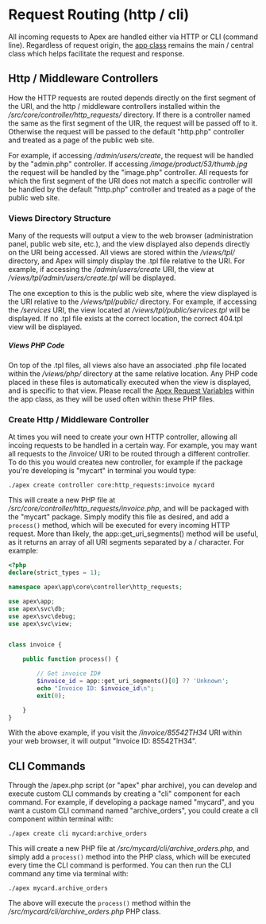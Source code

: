 
# Request Routing (http / cli)

All incoming requests to Apex are handled either via HTTP or CLI (command line). Regardless of request origin,
the [app class](app.md) remains the main / central class which helps facilitate the request and response.


## Http / Middleware Controllers

How the HTTP requests are routed depends directly on the first segment of the URI, and the http / middleware
controllers installed within the */src/core/controller/http_requests/* directory.  If there is a controller
named the same as the first segment of the UIR, the request will be passed off to it.  Otherwise the request
will be passed to the default "http.php" controller and treated as a page of the public web site.

For example, if accessing */admin/users/create*, the request will be handled by the "admin.php" controller. If
accessing */image/product/53/thumb.jpg* the request will be handled by the "image.php" controller.  All
requests for which the first segment of the URI does not match a specific controller will be handled by the
default "http.php" controller and treated as a page of the public web site.


### Views Directory Structure

Many of the requests will output a view to the web browser (administration panel, public web site, etc.), and
the view displayed also depends directly on the URI being accessed. All views are stored within the
*/views/tpl/* directory, and Apex will simply display the .tpl file relative to the URI.  For example, if
accessing the */admin/users/create* URI, the view at */views/tpl/admin/users/create.tpl* will be displayed.

The one exception to this is the public web site, where the view displayed is the URI relative to the
*/views/tpl/public/* directory.  For example, if accessing the */services* URI, the view located at
*/views/tpl/public/services.tpl* will be displayed.  If no .tpl file exists at the correct location, the
correct 404.tpl view will be displayed.

##### Views PHP Code

On top of the .tpl files, all views also have an associated .php file located within the */views/php/*
directory at the same relative location.  Any PHP code placed in these files is automatically executed when
the view is displayed, and is specific to that view. Please recall the [Apex Request
Variables](app.md#apex_request) within the app class, as they will be used often within these PHP files.


### Create Http / Middleware Controller

At times you will need to create your own HTTP controller, allowing all incoing requests to be handled in a 
certain way.  For example, you may want all requests to the /invoice/ URI to be routed through a different controller.  To do this you 
would createa  new controller, for example if the package you're developing is "mycart" in terminal you would type:

`./apex create controller core:http_requests:invoice mycard`

This will create a new PHP file at */src/core/controller/http_requests/invoice.php*, and will be packaged with the "mycart" package.  Simply 
modify this file as desired, and add a `process()` method, which will be executed for every incoming HTTP request.  More than likely, the 
app::get_uri_segments() method will be useful, as it returns an array of all URI segments separated by a / character.  For example:

~~~php
<?php
declare(strict_types = 1);

namespace apex\app\core\controller\http_requests;

use apex\app;
use apex\svc\db;
use apex\svc\debug;
use apex\svc\view;


class invoice {

    public function process() { 

        // Get invoice ID#
        $invoice_id = app::get_uri_segments()[0] ?? 'Unknown';
        echo "Invoice ID: $invoice_id\n";
        exit(0);

    }
}
~~~

With the above example, if you visit the */invoice/85542TH34* URI within your web browser, it 
will output "Invoice ID: 85542TH34".


## CLI Commands

Through the /apex.php script (or "apex" phar archive), you can develop and execute custom CLI commands by creating 
a "cli" component for each command.  For example, if developing a package named "mycard", and you want a custom CLI command 
named "archive_orders", you could create a cli component within terminal with:

`./apex create cli mycard:archive_orders`

This will create a new PHP file at */src/mycard/cli/archive_orders.php*, and simply add a `process()` method into the PHP class, 
which will be executed every time the CLI command is performed.  You can then run the CLI command any time 
via terminal with:

`./apex mycard.archive_orders`

The above will execute the `process()` method within the */src/mycard/cli/archive_orders.php* PHP class.





